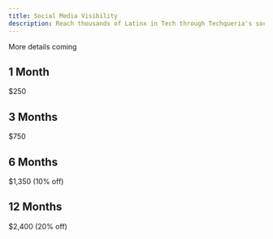 ```yaml
---
title: Social Media Visibility
description: Reach thousands of Latinx in Tech through Techqueria's social media platforms.
---
```


More details coming

## 1 Month

$250

## 3 Months

$750

## 6 Months

$1,350 (10% off)

## 12 Months

$2,400 (20% off)
